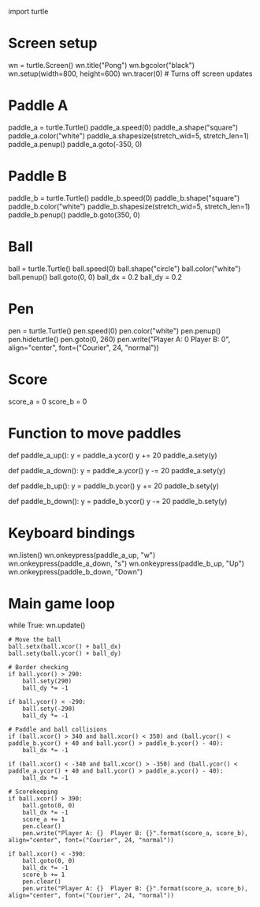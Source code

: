 import turtle

# Screen setup
wn = turtle.Screen()
wn.title("Pong")
wn.bgcolor("black")
wn.setup(width=800, height=600)
wn.tracer(0)  # Turns off screen updates

# Paddle A
paddle_a = turtle.Turtle()
paddle_a.speed(0)
paddle_a.shape("square")
paddle_a.color("white")
paddle_a.shapesize(stretch_wid=5, stretch_len=1)
paddle_a.penup()
paddle_a.goto(-350, 0)

# Paddle B
paddle_b = turtle.Turtle()
paddle_b.speed(0)
paddle_b.shape("square")
paddle_b.color("white")
paddle_b.shapesize(stretch_wid=5, stretch_len=1)
paddle_b.penup()
paddle_b.goto(350, 0)

# Ball
ball = turtle.Turtle()
ball.speed(0)
ball.shape("circle")
ball.color("white")
ball.penup()
ball.goto(0, 0)
ball_dx = 0.2
ball_dy = 0.2

# Pen
pen = turtle.Turtle()
pen.speed(0)
pen.color("white")
pen.penup()
pen.hideturtle()
pen.goto(0, 260)
pen.write("Player A: 0  Player B: 0", align="center", font=("Courier", 24, "normal"))

# Score
score_a = 0
score_b = 0

# Function to move paddles
def paddle_a_up():
    y = paddle_a.ycor()
    y += 20
    paddle_a.sety(y)

def paddle_a_down():
    y = paddle_a.ycor()
    y -= 20
    paddle_a.sety(y)

def paddle_b_up():
    y = paddle_b.ycor()
    y += 20
    paddle_b.sety(y)

def paddle_b_down():
    y = paddle_b.ycor()
    y -= 20
    paddle_b.sety(y)

# Keyboard bindings
wn.listen()
wn.onkeypress(paddle_a_up, "w")
wn.onkeypress(paddle_a_down, "s")
wn.onkeypress(paddle_b_up, "Up")
wn.onkeypress(paddle_b_down, "Down")

# Main game loop
while True:
    wn.update()

    # Move the ball
    ball.setx(ball.xcor() + ball_dx)
    ball.sety(ball.ycor() + ball_dy)

    # Border checking
    if ball.ycor() > 290:
        ball.sety(290)
        ball_dy *= -1

    if ball.ycor() < -290:
        ball.sety(-290)
        ball_dy *= -1

    # Paddle and ball collisions
    if (ball.xcor() > 340 and ball.xcor() < 350) and (ball.ycor() < paddle_b.ycor() + 40 and ball.ycor() > paddle_b.ycor() - 40):
        ball_dx *= -1

    if (ball.xcor() < -340 and ball.xcor() > -350) and (ball.ycor() < paddle_a.ycor() + 40 and ball.ycor() > paddle_a.ycor() - 40):
        ball_dx *= -1

    # Scorekeeping
    if ball.xcor() > 390:
        ball.goto(0, 0)
        ball_dx *= -1
        score_a += 1
        pen.clear()
        pen.write("Player A: {}  Player B: {}".format(score_a, score_b), align="center", font=("Courier", 24, "normal"))

    if ball.xcor() < -390:
        ball.goto(0, 0)
        ball_dx *= -1
        score_b += 1
        pen.clear()
        pen.write("Player A: {}  Player B: {}".format(score_a, score_b), align="center", font=("Courier", 24, "normal"))
